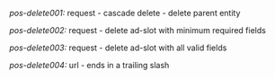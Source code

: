 *pos-delete001:* request - cascade delete - delete parent entity

*pos-delete002:* request - delete ad-slot with minimum required fields

*pos-delete003:* request - delete ad-slot with all valid fields

*pos-delete004:* url - ends in a trailing slash
